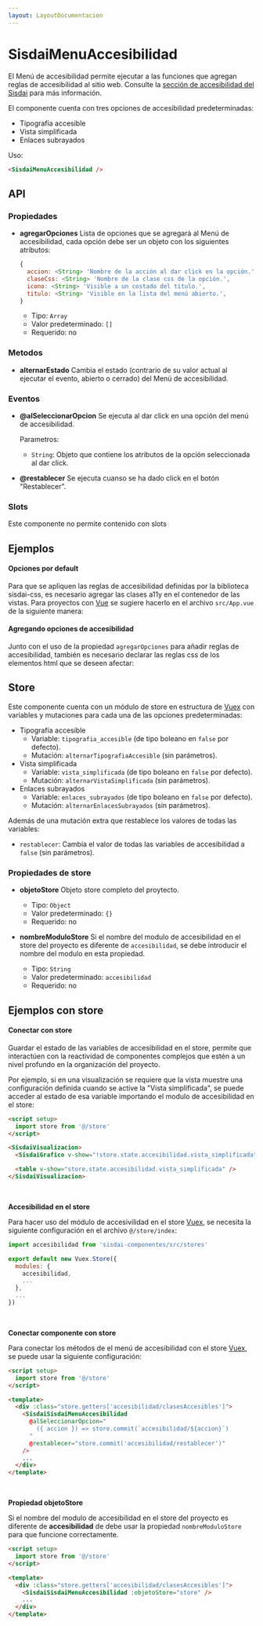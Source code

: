 ```yaml
---
layout: LayoutDocumentacion
---
```


# SisdaiMenuAccesibilidad

El Menú de accesibilidad permite ejecutar a las funciones que agregan reglas de accesibilidad al sitio web. Consulte la [sección de accesibilidad del Sisdai](https://sisdai.conacyt.mx/accesibilidad/introduccion) para más información.

El componente cuenta con tres opciones de accesibilidad predeterminadas:

- Tipografía accesible
- Vista simplificada
- Enlaces subrayados

Uso:

```html
<SisdaiMenuAccesibilidad />
```

<section id="api">

## API

### Propiedades

- **agregarOpciones**
  Lista de opciones que se agregará al Menú de accesibilidad, cada opción debe ser un objeto con los siguientes atributos:

  ```js
  {
    accion: <String> 'Nombre de la acción al dar click en la opción.',
    claseCss: <String> 'Nombre de la clase css de la opción.',
    icono: <String> 'Visible a un costado del titulo.',
    titulo: <String> 'Visible en la lista del menú abierto.',
  }
  ```

  - Tipo: `Array`
  - Valor predeterminado: `[]`
  - Requerido: no

### Metodos

- **alternarEstado**
  Cambia el estado (contrario de su valor actual al ejecutar el evento, abierto o cerrado) del Menú de accesibilidad.

### Eventos

- **@alSeleccionarOpcion**
  Se ejecuta al dar click en una opción del menú de accesibilidad.

  Parametros:

  - `String`: Objeto que contiene los atributos de la opción seleccionada al dar click.

- **@restablecer**
  Se ejecuta cuanso se ha dado click en el botón "Restablecer".

### Slots

Este componente no permite contenido con slots

</section>

<section id="ejemplos">

## Ejemplos

#### Opciones por default

Para que se apliquen las reglas de accesibilidad definidas por la biblioteca sisdai-css, es necesario agregar las clases a11y en el contenedor de las vistas. Para proyectos con [Vue](https://vuejs.org/) se sugiere hacerlo en el archivo `src/App.vue` de la siguiente manera:

<utils-ejemplo-doc ruta="menu-accesibilidad/basico.vue"/>

#### Agregando opciones de accesibilidad

Junto con el uso de la propiedad `agregarOpciones` para añadir reglas de accesibilidad, también es necesario declarar las reglas css de los elementos html que se deseen afectar:

<utils-ejemplo-doc ruta="menu-accesibilidad/agregando-opciones.vue"/>

</section>

<section id="store">

## Store

Este componente cuenta con un módulo de store en estructura de [Vuex](https://vuex.vuejs.org/) con variables y mutaciones para cada una de las opciones predeterminadas:

- Tipografía accesible
  - Variable: `tipografia_accesible` (de tipo boleano en `false` por defecto).
  - Mutación: `alternarTipografiaAccesible` (sin parámetros).
- Vista simplificada
  - Variable: `vista_simplificada` (de tipo boleano en `false` por defecto).
  - Mutación: `alternarVistaSimplificada` (sin parámetros).
- Enlaces subrayados
  - Variable: `enlaces_subrayados` (de tipo boleano en `false` por defecto).
  - Mutación: `alternarEnlacesSubrayados` (sin parámetros).

Además de una mutación extra que restablece los valores de todas las variables:

- `restablecer`:
  Cambia el valor de todas las variables de accesibilidad a `false` (sin parámetros).

### Propiedades de store

- **objetoStore**
  Objeto store completo del proytecto.

  - Tipo: `Object`
  - Valor predeterminado: `{}`
  - Requerido: no

- **nombreModuloStore**
  Si el nombre del modulo de accesibilidad en el store del proyecto es diferente de `accesibilidad`, se debe introducir el nombre del modulo en esta propiedad.

  - Tipo: `String`
  - Valor predeterminado: `accesibilidad`
  - Requerido: no

</section>

<section id="ejemplos-con-store">

## Ejemplos con store

#### Conectar con store

Guardar el estado de las variables de accesibilidad en el store, permite que interactúen con la reactividad de componentes complejos que estén a un nivel profundo en la organización del proyecto.

Por ejemplo, si en una visualización se requiere que la vista muestre una configuración definida cuando se active la "Vista simplificada", se puede acceder al estado de esa variable importando el modulo de accesibilidad en el store:

```html
<script setup>
  import store from '@/store'
</script>

<SisdaiVisualizacion>
  <SisdaiGrafico v-show="!store.state.accesibilidad.vista_simplificada" />

  <table v-show="store.state.accesibilidad.vista_simplificada" />
</SisdaiVisualizacion>
```

<br />

**Accesibilidad en el store**

Para hacer uso del módulo de accesivilidad en el store [Vuex](https://vuex.vuejs.org/), se necesita la siguiente configuración en el archivo `@/store/index`:

```js
import accesibilidad from 'sisdai-componentes/src/stores'

export default new Vuex.Store({
  modules: {
    accesibilidad,
    ...
  },
  ...
})
```

<br />

**Conectar componente con store**

Para conectar los métodos de el menú de accesibilidad con el store [Vuex](https://vuex.vuejs.org/), se puede usar la siguiente configuración:

```html
<script setup>
  import store from '@/store'
</script>

<template>
  <div :class="store.getters['accesibilidad/clasesAccesibles']">
    <SisdaiSisdaiMenuAccesibilidad
      @alSeleccionarOpcion="
        ({ accion }) => store.commit(`accesibilidad/${accion}`)
      "
      @restablecer="store.commit('accesibilidad/restablecer')"
    />
    ...
  </div>
</template>
```

<br />

**Propiedad objetoStore**

Si el nombre del modulo de accesibilidad en el store del proyecto es diferente de **accesibilidad** de debe usar la propiedad `nombreModuloStore` para que funcione correctamente.

```html
<script setup>
  import store from '@/store'
</script>

<template>
  <div :class="store.getters['accesibilidad/clasesAccesibles']">
    <SisdaiSisdaiMenuAccesibilidad :objetoStore="store" />
    ...
  </div>
</template>
```

</section>
